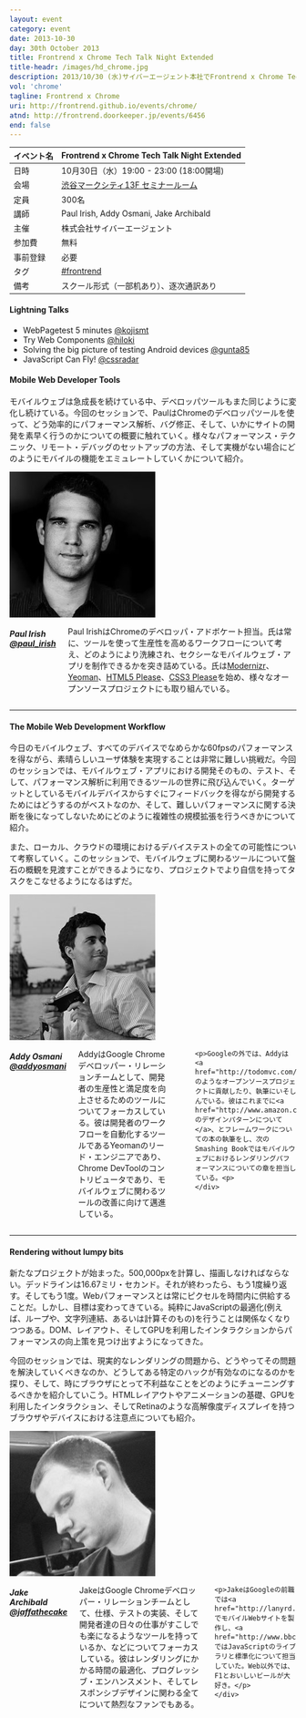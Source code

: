 ```yaml
---
layout: event
category: event
date: 2013-10-30
day: 30th October 2013
title: Frontrend x Chrome Tech Talk Night Extended
title-headr: /images/hd_chrome.jpg
description: 2013/10/30 (水)サイバーエージェント本社でFrontrend x Chrome Tech Talk Night Extendedを開催します。
vol: 'chrome'
tagline: Frontrend x Chrome
uri: http://frontrend.github.io/events/chrome/
atnd: http://frontrend.doorkeeper.jp/events/6456
end: false
---
```


イベント名 |Frontrend x Chrome Tech Talk Night Extended
---------|---------------------------------------------------------------
日時     |10月30日（水）19:00 - 23:00 (18:00開場)
会場     |[渋谷マークシティ13F セミナールーム](http://www.cyberagent.co.jp/access_print/id=7035)
定員     |300名
講師     |Paul Irish, Addy Osmani, Jake Archibald
主催     |株式会社サイバーエージェント
参加費    |無料
事前登録  |必要
タグ     |[#frontrend](https://twitter.com/search?q=%23frontrend)
備考     |スクール形式（一部机あり）、逐次通訳あり

<h4 id="lt">Lightning Talks</h4>

+ WebPagetest 5 minutes [@kojismt](https://twitter.com/kojismt)
+ Try Web Components [@hiloki](https://twitter.com/hiloki)
+ Solving the big picture of testing Android devices [@gunta85](https://twitter.com/gunta85)
+ JavaScript Can Fly! [@cssradar](https://twitter.com/cssradar)


<h4 id="paul">Mobile Web Developer Tools</h4>

モバイルウェブは急成長を続けている中、デベロッパツールもまた同じように変化し続けている。今回のセッションで、PaulはChromeのデベロッパツールを使って、どう効率的にパフォーマンス解析、バグ修正、そして、いかにサイトの開発を素早く行うのかについての概要に触れていく。様々なパフォーマンス・テクニック、リモート・デバッグのセットアップの方法、そして実機がない場合にどのようにモバイルの機能をエミュレートしていくかについて紹介。

<div class="row">
    <div class="large-3 columns">
        <img src="/images/speakers/paul.jpg">
    </div>
    <div class="large-9 columns"><h5>Paul Irish <a href="https://twitter.com/paul_irish">@paul_irish</a></h5>
    <p>Paul IrishはChromeのデベロッパ・アドボケート担当。氏は常に、ツールを使って生産性を高めるワークフローについて考え、どのようにより洗練され、セクシーなモバイルウェブ・アプリを制作できるかを突き詰めている。氏は<a href="http://www.modernizr.com">Modernizr</a>、<a href="http://yeoman.io">Yeoman</a>、<a href="http://html5please.us">HTML5 Please</a>、<a href="http://www.css3please.com">CSS3 Please</a>を始め、様々なオープンソースプロジェクトにも取り組んでいる。</p>
    </div>
</div>

---

<h4 id="addy">The Mobile Web Development Workflow</h4>

今日のモバイルウェブ、すべてのデバイスでなめらかな60fpsのパフォーマンスを得ながら、素晴らしいユーザ体験を実現することは非常に難しい挑戦だ。今回のセッションでは、モバイルウェブ・アプリにおける開発そのもの、テスト、そして、パフォーマンス解析に利用できるツールの世界に飛び込んでいく。ターゲットとしているモバイルデバイスからすぐにフィードバックを得ながら開発するためにはどうするのがベストなのか、そして、難しいパフォーマンスに関する決断を後になってしないためにどのように複雑性の規模拡張を行うべきかについて紹介。

また、ローカル、クラウドの環境におけるデバイステストの全ての可能性について考察していく。このセッションで、モバイルウェブに関わるツールについて盤石の概観を見渡すことができるようになり、プロジェクトでより自信を持ってタスクをこなせるようになるはずだ。

<div class="row">
    <div class="large-3 columns">
        <img src="/images/speakers/addy.jpg">
    </div>
    <div class="large-9 columns"><h5>Addy Osmani <a href="https://twitter.com/addyosmani">@addyosmani</a></h5>
    <p>AddyはGoogle Chromeデベロッパー・リレーションチームとして、開発者の生産性と満足度を向上させるためのツールについてフォーカスしている。彼は開発者のワークフローを自動化するツールであるYeomanのリード・エンジニアであり、Chrome DevToolのコントリビュータであり、モバイルウェブに関わるツールの改善に向けて邁進している。<p>

    <p>Googleの外では、Addyは<a href="http://todomvc.com/">TodoMVC</a>のようなオープンソースプロジェクトに貢献したり、執筆にいそしんでいる。彼はこれまでに<a href="http://www.amazon.co.jp/dp/487311618X/">JavaScriptのデザインパターンについて</a>、とフレームワークについての本の執筆をし、次のSmashing Bookではモバイルウェブにおけるレンダリングパフォーマンスについての章を担当している。<p>
    </div>
</div>

---

<h4 id="jake">Rendering without lumpy bits</h4>

新たなプロジェクトが始まった。500,000pxを計算し、描画しなければならない。デッドラインは16.67ミリ・セカンド。それが終わったら、もう1度繰り返す。そしてもう1度。Webパフォーマンスとは常にピクセルを時間内に供給することだ。しかし、目標は変わってきている。純粋にJavaScriptの最適化(例えば、ループや、文字列連結、あるいは計算そのもの)を行うことは関係なくなりつつある。DOM、レイアウト、そしてGPUを利用したインタラクションからパフォーマンスの向上策を見つけ出すようになってきた。

今回のセッションでは、現実的なレンダリングの問題から、どうやってその問題を解決していくべきなのか、どうしてある特定のハックが有効なのになるのかを探り、そして、時にブラウザにとって不利益なことをどのようにチューニングするべきかを紹介していこう。HTMLレイアウトやアニメーションの基礎、GPUを利用したインタラクション、そしてRetinaのような高解像度ディスプレイを持つブラウザやデバイスにおける注意点についても紹介。

<div class="row">
    <div class="large-3 columns">
        <img src="/images/speakers/jake.jpg">
    </div>
    <div class="large-9 columns"><h5>Jake Archibald <a href="https://twitter.com/jaffathecake">@jaffathecake</a></h5>
    <p>JakeはGoogle Chromeデベロッパー・リレーションチームとして、仕様、テストの実装、そして開発者達の日々の仕事がすこしでも楽になるようなツールを持っているか、などについてフォーカスしている。彼はレンダリングにかかる時間の最適化、プログレッシブ・エンハンスメント、そしてレスポンシブデザインに関わる全てについて熱烈なファンでもある。</p>

    <p>JakeはGoogleの前職では<a href="http://lanyrd.com/">Lanyrd</a>でモバイルWebサイトを製作し、<a href="http://www.bbc.co.uk/">BBC</a>ではJavaScriptのライブラリと標準化について担当していた。Web以外では、F1とおいしいビールが大好き。</p>
    </div>
</div>